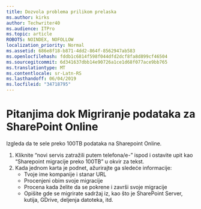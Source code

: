 ```yaml
---
title: Dozvola problema prilikom prelaska
ms.author: kirks
author: Techwriter40
ms.audience: ITPro
ms.topic: article
ROBOTS: NOINDEX, NOFOLLOW
localization_priority: Normal
ms.assetid: 686e8f18-b871-4dd2-864f-8562947ab583
ms.openlocfilehash: fddb1c6814f598f044dfd2dcf8fa8d899cf46504
ms.sourcegitcommit: 6d341637dbb14e90726a1ce1d68f077ace9bb765
ms.translationtype: MT
ms.contentlocale: sr-Latn-RS
ms.lasthandoff: 06/04/2019
ms.locfileid: "34718795"
---
```

# <a name="issues-while-migrating-data-to-sharepoint-online"></a>Pitanjima dok Migriranje podataka za SharePoint Online

<p>Izgleda da te sele preko 100TB podataka na Sharepoint Online.</p> <ol> <li>Kliknite &ldquo;novi servis zatražili putem telefona/e-&rdquo; ispod i ostavite upit kao &ldquo;Sharepoint migracije preko 100TB&rdquo; u okvir za tekst.</li> <li>Kada jednom karta je podnet, ažurirajte ga sledeće informacije: <ul> <li>Tvoje ime kompanije i stanar URL</li> <li>Procenjeni obim svoje migracije</li> <li>Procena kada želite da se pokrene i završi svoje migracije</li> <li>Opišite gde se migrirate sadržaj iz, kao što je SharePoint Server, kutija, GDrive, deljenja datoteka, itd.</li> </ul> </li> </ol>


  

